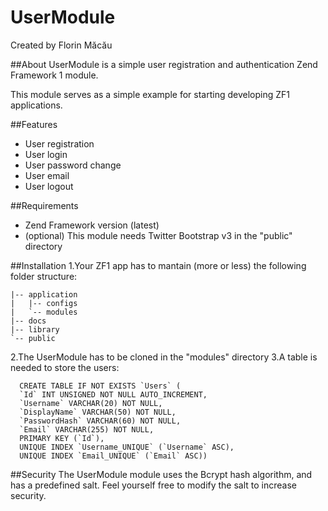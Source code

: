 UserModule
======
Created by Florin Măcău

##About
UserModule is a simple user registration and authentication Zend Framework 1 module.

This module serves as a simple example for starting developing ZF1 applications.

##Features
* User registration
* User login
* User password change
* User email
* User logout

##Requirements
- Zend Framework version (latest)
- (optional) This module needs Twitter Bootstrap v3 in the "public" directory

##Installation
  1.Your ZF1 app has to mantain (more or less) the following folder structure:
```
|-- application
|   |-- configs
|   `-- modules
|-- docs
|-- library
`-- public
```
  2.The UserModule has to be cloned in the "modules" directory
  3.A table is needed to store the users:
```
  CREATE TABLE IF NOT EXISTS `Users` (
  `Id` INT UNSIGNED NOT NULL AUTO_INCREMENT,
  `Username` VARCHAR(20) NOT NULL,
  `DisplayName` VARCHAR(50) NOT NULL,
  `PasswordHash` VARCHAR(60) NOT NULL,
  `Email` VARCHAR(255) NOT NULL,
  PRIMARY KEY (`Id`),
  UNIQUE INDEX `Username_UNIQUE` (`Username` ASC),
  UNIQUE INDEX `Email_UNIQUE` (`Email` ASC))
```
##Security
The UserModule module uses the Bcrypt hash algorithm, and has a predefined salt. Feel yourself free to modify the salt to increase security.
